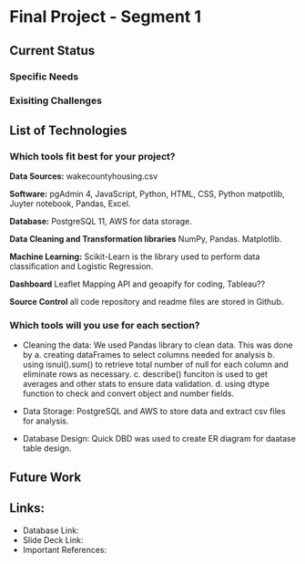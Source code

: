 # Final Project - Segment 1 

## Current Status

### Specific Needs

### Exisiting Challenges

## List of Technologies
### Which tools fit best for your project?

**Data Sources:** wakecountyhousing.csv

**Software:**  pgAdmin 4, JavaScript, Python, HTML, CSS, Python matpotlib, Juyter notebook, Pandas, Excel.

**Database:** PostgreSQL 11, AWS for data storage.

**Data Cleaning and Transformation libraries** NumPy, Pandas. Matplotlib.

**Machine Learning:** Scikit-Learn is the library used to perform data classification and Logistic Regression.

**Dashboard** Leaflet Mapping API and geoapify for coding, Tableau??

**Source Control** all code repository and readme files are stored in Github.

### Which tools will you use for each section?
- Cleaning the data: We used Pandas library to clean data. This was done by
     a. creating dataFrames to select columns needed for analysis 
     b. using isnul().sum() to retrieve total number of null for each column and eliminate rows as necessary.
     c. describe() funciton is used to get averages and other stats to ensure data validation.
     d. using dtype function to check and convert object and number fields.

- Data Storage: PostgreSQL and AWS to store data and extract csv files for analysis.
- Database Design: Quick DBD was used to create ER diagram for daatase table design.

## Future Work

## Links:

- Database Link:
- Slide Deck Link:
- Important References:
